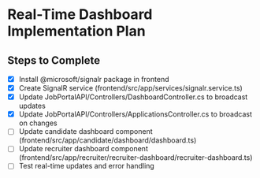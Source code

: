 # Real-Time Dashboard Implementation Plan

## Steps to Complete

- [x] Install @microsoft/signalr package in frontend
- [x] Create SignalR service (frontend/src/app/services/signalr.service.ts)
- [x] Update JobPortalAPI/Controllers/DashboardController.cs to broadcast updates
- [x] Update JobPortalAPI/Controllers/ApplicationsController.cs to broadcast on changes
- [ ] Update candidate dashboard component (frontend/src/app/candidate/dashboard/dashboard.ts)
- [ ] Update recruiter dashboard component (frontend/src/app/recruiter/recruiter-dashboard/recruiter-dashboard.ts)
- [ ] Test real-time updates and error handling
